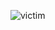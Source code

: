 ![victim](https://github.com/R1A2N/Victim-Microservice/assets/95126439/45083a5a-afd6-4b45-9890-aaf34bde3789)
